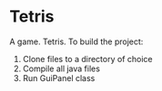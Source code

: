 # Tetris
A game. Tetris.
To build the project:
1. Clone files to a directory of choice
2. Compile all java files
3. Run GuiPanel class
